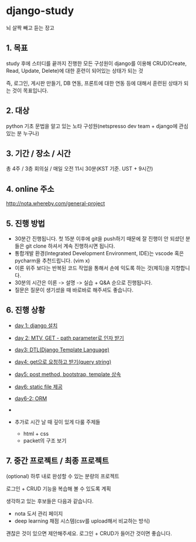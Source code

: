 # django-study

뇌 살짝 빼고 듣는 장고





## 1. 목표

study 후에 스터디를 끝까지 진행한 모든 구성원이 django를 이용해 CRUD(Create, Read, Update, Delete)에 대한 훈련이 되어있는 상태가 되는 것

즉, 로그인, 게시판 만들기, DB 연동, 프론트에 대한 연동 등에 대해서 훈련된 상태가 되는 것이 목표입니다.



## 2. 대상

python 기초 문법을 알고 있는 노타 구성원(netspresso dev team + django에 관심 있는 분 누구나)



## 3. 기간 / 장소 / 시간

총 4주 / 3층 회의실 / 매일 오전 11시 30분(KST 기준. UST + 9시간)



## 4. online 주소

http://nota.whereby.com/general-project



## 5. 진행 방법

- 30분간 진행됩니다. 첫 15분 이후에 git을 push하기 때문에 잘 진행이 안 되셨던 분들은 git clone 하셔서 계속 진행하시면 됩니다.
- 통합개발 환경(Integrated Development Environment, IDE)는 vscode 혹은 pycharm을 추천드립니다. (vim x)
- 이론 위주 보다는 반복된 코드 작업을 통해서 손에 익도록 하는 것(체득)을 지향합니다.
- 30분의 시간은 이론 -> 설명 -> 실습 + Q&A 순으로 진행됩니다.
- 질문은 질문이 생기셨을 때 바로바로 해주셔도 좋습니다.



## 6. 진행 상황

- [day 1: django 설치](day1/1.md)
- [day 2: MTV, GET - path parameter로 인자 받기](day2/2.md)
- [day3: DTL(Django Template Language)](day3/3.md)
- [day4: get으로 요청하고 받기(query string)](day4/README.md)
- [day5: post method, bootstrap, template 상속](day5/README.md)
- [day6: static file 제공](day6/README.md)
- [day6-2: ORM](day6-2/README.md)
- 



- 추가로 시간 날 때 깊이 있게 다룰 주제들
  - html + css
  - packet의 구조 보기

## 7. 중간 프로젝트 / 최종 프로젝트

(optional) 하루 내로 완성할 수 있는 분량의 프로젝트

로그인 + CRUD 기능을 복습해 볼 수 있도록 계획

생각하고 있는 후보들은 다음과 같습니다.

- nota 도서 관리 페이지
- deep learning 채점 시스템(csv를 upload해서 비교하는 방식)

괜찮은 것이 있으면 제안해주세요. 로그인 + CRUD가 들어간 것이면 좋습니다.

